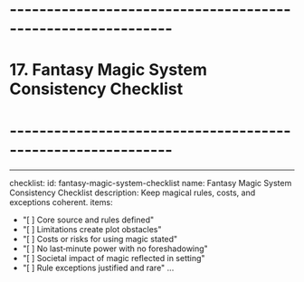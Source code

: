 <!-- Powered by XIAOMA™ Core -->

# ------------------------------------------------------------

# 17. Fantasy Magic System Consistency Checklist

# ------------------------------------------------------------

---

checklist:
id: fantasy-magic-system-checklist
name: Fantasy Magic System Consistency Checklist
description: Keep magical rules, costs, and exceptions coherent.
items:

- "[ ] Core source and rules defined"
- "[ ] Limitations create plot obstacles"
- "[ ] Costs or risks for using magic stated"
- "[ ] No last‑minute power with no foreshadowing"
- "[ ] Societal impact of magic reflected in setting"
- "[ ] Rule exceptions justified and rare"
  ...
